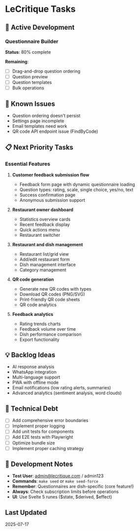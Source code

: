 # LeCritique Tasks

## 🚧 Active Development

### Questionnaire Builder
**Status**: 80% complete

**Remaining**:
- [ ] Drag-and-drop question ordering
- [ ] Question preview
- [ ] Question templates
- [ ] Bulk operations

## 🐛 Known Issues
- Question ordering doesn't persist
- Settings page incomplete
- Email templates need work
- QR code API endpoint issue (FindByCode)

## 📋 Next Priority Tasks

### Essential Features
1. **Customer feedback submission flow**
   - Feedback form page with dynamic questionnaire loading
   - Question types: rating, scale, single choice, yes/no, text
   - Success confirmation page
   - Anonymous submission support

2. **Restaurant owner dashboard**
   - Statistics overview cards
   - Recent feedback display
   - Quick actions menu
   - Restaurant switcher

3. **Restaurant and dish management**
   - Restaurant list/grid view
   - Add/edit restaurant form
   - Dish management interface
   - Category management

4. **QR code generation**
   - Generate new QR codes with types
   - Download QR codes (PNG/SVG)
   - Print-friendly QR code sheets
   - QR code analytics

5. **Feedback analytics**
   - Rating trends charts
   - Feedback volume over time
   - Dish performance comparison
   - Export functionality

## 💡 Backlog Ideas
- AI response analysis
- WhatsApp integration
- Multi-language support
- PWA with offline mode
- Email notifications (low rating alerts, summaries)
- Advanced analytics (sentiment analysis, word clouds)

## 🔧 Technical Debt
- [ ] Add comprehensive error boundaries
- [ ] Implement proper logging
- [ ] Add unit tests for components
- [ ] Add E2E tests with Playwright
- [ ] Optimize bundle size
- [ ] Implement proper caching strategy

## 📝 Development Notes
- **Test User**: admin@lecritique.com / admin123
- **Commands**: `make seed` or `make seed-force`
- **Remember**: Questionnaires are dish-specific (core feature!)
- **Always**: Check subscription limits before operations
- **UI**: Use Svelte 5 runes ($state, $derived, $effect)

## Last Updated
2025-07-17